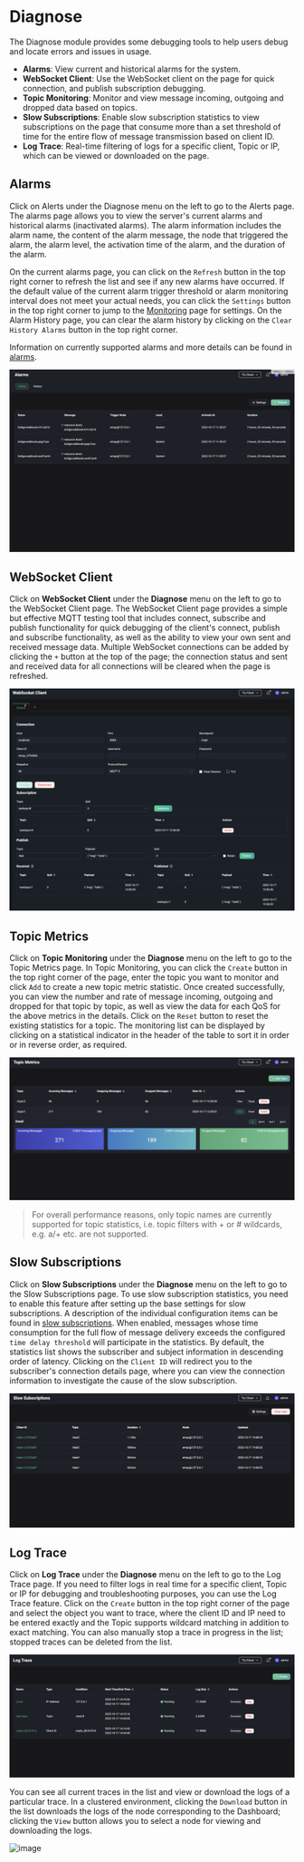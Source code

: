 # Diagnose

The Diagnose module provides some debugging tools to help users debug and locate errors and issues in usage.

- **Alarms**: View current and historical alarms for the system.
- **WebSocket Client**: Use the WebSocket client on the page for quick connection, and publish subscription debugging.
- **Topic Monitoring**: Monitor and view message incoming, outgoing and dropped data based on topics.
- **Slow Subscriptions**: Enable slow subscription statistics to view subscriptions on the page that consume more than a set threshold of time for the entire flow of message transmission based on client ID.
- **Log Trace**: Real-time filtering of logs for a specific client, Topic or IP, which can be viewed or downloaded on the page.

## Alarms

Click on Alerts under the Diagnose menu on the left to go to the Alerts page. The alarms page allows you to view the server's current alarms and historical alarms (inactivated alarms). The alarm information includes the alarm name, the content of the alarm message, the node that triggered the alarm, the alarm level, the activation time of the alarm, and the duration of the alarm.

On the current alarms page, you can click on the `Refresh` button in the top right corner to refresh the list and see if any new alarms have occurred. If the default value of the current alarm trigger threshold or alarm monitoring interval does not meet your actual needs, you can click the `Settings` button in the top right corner to jump to the [Monitoring](./configuration.md#monitoring) page for settings. On the Alarm History page, you can clear the alarm history by clicking on the `Clear History Alarms` button in the top right corner.

Information on currently supported alarms and more details can be found in [alarms](../observability/alarms.md).

<img src="./assets/alarm.png" alt="image" style="zoom:67%;" />

## WebSocket Client

Click on **WebSocket Client** under the **Diagnose** menu on the left to go to the WebSocket Client page. The WebSocket Client page provides a simple but effective MQTT testing tool that includes connect, subscribe and publish functionality for quick debugging of the client's connect, publish and subscribe functionality, as well as the ability to view your own sent and received message data. Multiple WebSocket connections can be added by clicking the `+` button at the top of the page; the connection status and sent and received data for all connections will be cleared when the page is refreshed.

<img src="./assets/web-socket.png" alt="image" style="zoom:67%;" />

## Topic Metrics

Click on **Topic Monitoring** under the **Diagnose** menu on the left to go to the Topic Metrics page. In Topic Monitoring, you can click the `Create` button in the top right corner of the page, enter the topic you want to monitor and click `Add` to create a new topic metric statistic. Once created successfully, you can view the number and rate of message incoming, outgoing and dropped for that topic by topic, as well as view the data for each QoS for the above metrics in the details. Click on the `Reset` button to reset the existing statistics for a topic. The monitoring list can be displayed by clicking on a statistical indicator in the header of the table to sort it in order or in reverse order, as required.

<img src="./assets/topic-metrics.png" alt="image" style="zoom:67%;" />

> For overall performance reasons, only topic names are currently supported for topic statistics, i.e. topic filters with + or # wildcards, e.g. a/+ etc. are not supported.

## Slow Subscriptions

Click on **Slow Subscriptions** under the **Diagnose** menu on the left to go to the Slow Subscriptions page. To use slow subscription statistics, you need to enable this feature after setting up the base settings for slow subscriptions. A description of the individual configuration items can be found in [slow subscriptions](../observability/slow-subscribers-statistics.md#configure-and-enable-slow-subscriptions). When enabled, messages whose time consumption for the full flow of message delivery exceeds the configured `time delay threshold` will participate in the statistics. By default, the statistics list shows the subscriber and subject information in descending order of latency. Clicking on the `Client ID` will redirect you to the subscriber's connection details page, where you can view the connection information to investigate the cause of the slow subscription.

<img src="./assets/slow-sub.png" alt="image" style="zoom:67%;" />

## Log Trace

Click on **Log Trace** under the **Diagnose** menu on the left to go to the Log Trace page. If you need to filter logs in real time for a specific client, Topic or IP for debugging and troubleshooting purposes, you can use the Log Trace feature. Click on the `Create` button in the top right corner of the page and select the object you want to trace, where the client ID and IP need to be entered exactly and the Topic supports wildcard matching in addition to exact matching. You can also manually stop a trace in progress in the list; stopped traces can be deleted from the list.

<img src="./assets/log-trace.png" alt="image" style="zoom:67%;" />

You can see all current traces in the list and view or download the logs of a particular trace. In a clustered environment, clicking the `Download` button in the list downloads the logs of the node corresponding to the Dashboard; clicking the `View` button allows you to select a node for viewing and downloading the logs.

![image](./assets/log-trace-detail.png)
